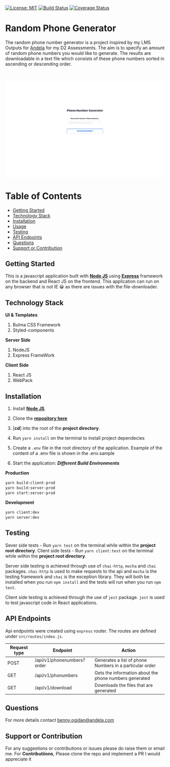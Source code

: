 [![License: MIT](https://img.shields.io/badge/License-MIT-yellow.svg)](https://opensource.org/licenses/MIT)
[![Build Status](https://travis-ci.com/benfluleck/random-phone-number-generator.svg?branch=develop)](https://travis-ci.com/benfluleck/random-phone-number-generator)
[![Coverage Status](https://coveralls.io/repos/github/benfluleck/random-phone-number-generator/badge.svg?branch=chore-implement-tests-for-apis)](https://coveralls.io/github/benfluleck/random-phone-number-generator?branch=chore-implement-tests-for-apis)



# Random Phone Generator

The random phone number generator is a project inspired by my LMS Outputs for [Andela](https://andela.com/) for my D2 Assessments. The aim is to  specify an amount of random phone numbers you would like to generate. The results are downloadable in a text file which consists of these phone numbers sorted in ascending or descending order.

<br />
<br />

<img width="1440" alt="Phone-number-generator-screenshot" src="./screenshot/homepage.png">


# Table of Contents

- [Getting Started](#getting-started)
- [Technology Stack](#technology-stack)
- [Installation](#installation)
- [Usage](#usage)
- [Testing](#testing)
- [API Endpoints](#api-endpoints)
- [Questions](#questions)
- [Support or Contribution](#support-or-contribution)



## Getting Started
This is a javascript application built with [**Node JS**](https://nodejs.org/en/) using [**Express**](https://expressjs.com/) framework on the backend and React JS on the frontend. This application can run on any browser that is not IE &#x1F600; as there are issues with the file-downloader.

## Technology Stack
**UI & Templates**
1. Bulma CSS Framework
2. Styled-components

**Server Side**
1. NodeJS
2. Express FrameWork

**Client Side**
1. React JS
2. WebPack


## Installation

1. Install [**Node JS**](https://nodejs.org/en/).

2. Clone the [**repository here**](https://github.com/benfluleck/random-phone-number-generator)
3. [**cd**] into the root of the **project directory**.
4. Run `yarn install` on the terminal to install project dependecies
5. Create a `.env` file in the root directory of the application. Example of the content of a .env file is shown in the .env.sample

6. Start the application:
**_Different Build Environments_**

**Production**
```
yarn build:client-prod
yarn build:server-prod
yarn start:server-prod
```
**Development**
```
yarn client:dev
yarn server:dev
```

## Testing

Sever side tests - Run `yarn test` on the terminal while within the **project root directory**.
Client side tests - Run `yarn client:test` on the terminal while within the **project root directory**.

Server side testing is achieved through use of `chai-http`, `mocha` and `chai` packages. `chai-http` is used to make requests to the api and `mocha` is the testing framework and `chai` is the exception library. They will both be installed when you run `npm install` and the tests will run when you run `npm test`.

Client side testing is achieved through the use of `jest` package. `jest` is used to test javascript code in
React applications.

## API Endpoints

Api endpoints were created using `express` router. The routes are defined under `src/routes/index.js`.

Request type | Endpoint                                   | Action
-------------|--------------------------------------------|--------------------------------------------------
POST         | /api/v1/phonenumbers?order                       | Generates a list of phone Numbers in a particular order
GET	     | /api/v1/phonumbers                      | Gets the information about the phone numbers generated
GET	         | /api/v1/download	                          | Downloads the files that are generated



## Questions
For more details contact benny.ogidan@andela.com

## Support or Contribution
For any suggestions or contributions or issues please do raise them or email me.
For **Contributiions**, Please clone the repo and implement a PR I would appreciate it
